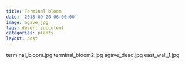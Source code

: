 ```yaml
---
title: Terminal bloom
date: '2018-09-20 06:00:00'
image: agave.jpg
tags: desert succulent
categories: plants
layout: post
---
```


terminal_bloom.jpg
terminal_bloom2.jpg
agave_dead.jpg
east_wall_1.jpg
